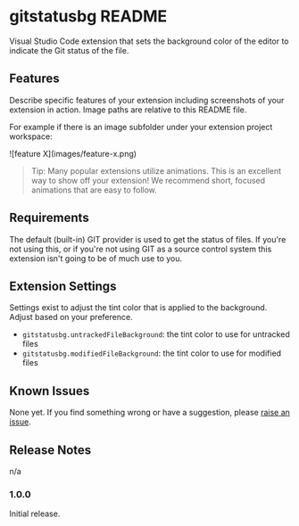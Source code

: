 # gitstatusbg README

Visual Studio Code extension that sets the background color of the editor to indicate the Git status of the file.

## Features

Describe specific features of your extension including screenshots of your extension in action. Image paths are relative to this README file.

For example if there is an image subfolder under your extension project workspace:

\!\[feature X\]\(images/feature-x.png\)

> Tip: Many popular extensions utilize animations. This is an excellent way to show off your extension! We recommend short, focused animations that are easy to follow.

## Requirements

The default (built-in) GIT provider is used to get the status of files. If you're not using this, or if you're not using GIT as a source control system this extension isn't going to be of much use to you.

## Extension Settings

Settings exist to adjust the tint color that is applied to the background. Adjust based on your preference.

* `gitstatusbg.untrackedFileBackground`: the tint color to use for untracked files
* `gitstatusbg.modifiedFileBackground`: the tint color to use for modified files

## Known Issues

None yet. If you find something wrong or have a suggestion, please [raise an issue](https://github.com/mrlacey/GitStatusBg/issues).

## Release Notes

n/a

### 1.0.0

Initial release.

